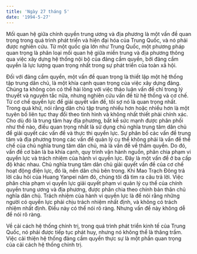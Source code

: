 ```yaml
---
title: 'Ngày 27 tháng 5'
date: '1994-5-27'
---
```


Mối quan hệ giữa chính quyền trung ương và địa phương là một vấn đề quan trọng trong quá trình phát triển và hiện đại hóa của Trung Quốc, và nó phải được nghiên cứu. Từ một quốc gia lớn như Trung Quốc, một phương pháp quan trọng là phân loại mối quan hệ giữa miền trung và địa phương thông qua việc xây dựng hệ thống nội bộ của đảng cầm quyền, bởi đảng cầm quyền là lực lượng quan trọng nhất trong sự phát triển của toàn xã hội.

Đối với đảng cầm quyền, một vấn đề quan trọng là thiết lập một hệ thống tập trung dân chủ, là một khía cạnh quan trọng của việc xây dựng đảng. Chúng ta không còn có thể hài lòng với việc thảo luận vấn đề chỉ trong lý thuyết và nguyên tắc nữa, nhưng nghiên cứu vấn đề từ hệ thống và cơ chế. Từ cơ chế quyền lực để giải quyết vấn đề, tôi sợ nó là quan trọng nhất. Trong quá khứ, nói rằng dân chủ tập trung nhiều hơn hoặc nhiều hơn là một tuyên bố liên tục thay đổi theo tình hình và không nhất thiết phải chính xác. Cho dù đó là trung tâm hay địa phương, bất kể sức mạnh được phân phối như thế nào, điều quan trọng nhất là sử dụng chủ nghĩa trung tâm dân chủ để giải quyết các vấn đề và thực thi quyền lực. Sự phân bố các vấn đề trung tâm và địa phương trong các vấn đề quản lý cụ thể không phải là vấn đề thể chế của chủ nghĩa trung tâm dân chủ, mà là vấn đề về thẩm quyền. Do đó, vấn đề cơ bản là ba khía cạnh, quy trình vận hành nguồn, phân chia phạm vi quyền lực và trách nhiệm của hành vi quyền lực. Đây là một vấn đề ở ba cấp độ khác nhau. Chủ nghĩa trung tâm dân chủ giải quyết vấn đề của cơ chế hoạt động điện lực, đó là, nền dân chủ bên trong. Khi Mao Trạch Đông trả lời câu hỏi của Huang Yanpei năm đó, chúng tôi đã tìm ra câu trả lời. Việc phân chia phạm vi quyền lực giải quyết phạm vi quản lý cụ thể của chính quyền trung ương và địa phương, được phân chia theo chính bản thân chủ nghĩa dân chủ. Trách nhiệm của hành vi quyền lực là để nói rằng những người có quyền lực phải chịu trách nhiệm nhất định, và không có trách nhiệm nhất định. Điều này có thể nói rõ ràng. Nhưng vấn đề này không dễ để nói rõ ràng.

Về cải cách hệ thống chính trị, trong quá trình phát triển kinh tế của Trung Quốc, nó phải được tiếp tục phát huy, nhưng nó không thể là thăng trầm. Việc cải thiện hệ thống đảng cầm quyền thực sự là một phần quan trọng của cải cách hệ thống chính trị.

